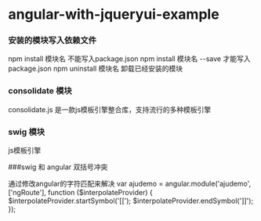 angular-with-jqueryui-example
=============================

### 安装的模块写入依赖文件

npm install 模块名 不能写入package.json
npm install 模块名 --save 才能写入package.json
npm uninstall 模块名 卸载已经安装的模块


### consolidate 模块

consolidate.js 是一款js模板引擎整合库，支持流行的多种模板引擎


### swig 模块

js模板引擎



###swig 和 angular 双括号冲突

通过修改angular的字符匹配来解决
var ajudemo = angular.module('ajudemo', ['ngRoute'], function ($interpolateProvider) {
	$interpolateProvider.startSymbol('[[');
	$interpolateProvider.endSymbol(']]');
});
